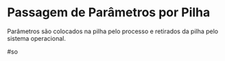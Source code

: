 
# Passagem de Parâmetros por Pilha

Parâmetros são colocados na pilha pelo processo e retirados da pilha pelo sistema operacional.


#so

